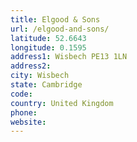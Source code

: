 ```yaml
---
title: Elgood & Sons
url: /elgood-and-sons/
latitude: 52.6643
longitude: 0.1595
address1: Wisbech PE13 1LN
address2: 
city: Wisbech
state: Cambridge
code: 
country: United Kingdom
phone: 
website: 
---
```


